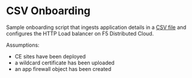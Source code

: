 # CSV Onboarding

Sample onboarding script that ingests application details in a [CSV file](./input.csv) and configures the HTTP Load balancer on F5 Distributed Cloud.

Assumptions:
- CE sites have been deployed
- a wildcard certificate has been uploaded
- an app firewall object has been created
